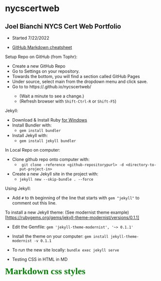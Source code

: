 # nycscertweb
## Joel Bianchi NYCS Cert Web Portfolio
* Started 7/22/2022

* [GitHub Markdown cheatsheet](https://docs.github.com/en/get-started/writing-on-github/getting-started-with-writing-and-formatting-on-github/basic-writing-and-formatting-syntax)


Setup Repo on GitHub (from Tophr):
* Create a new GitHub Repo
* Go to Settings on your repository.
* Towards the bottom, you will find a section called GitHub Pages
* Under source, select main from the dropdown menu and click save.
* Go to to https://<username>.github.io/nycscertweb/
  * (Wait a minute to see a change.)
  * (Refresh browser with ```Shift-Ctrl-R``` or ```Shift-F5```)


Jekyll:
* Download & Install Ruby [for Windows](https://rubyinstaller.org/)
* Install Bundler with:
  * ``` gem install bundler ```
* Install Jekyll with:
  * ```gem install jekyll bundler``` 

In Local Repo on computer:
* Clone github repo onto computer with:
  * ``` git clone -reference <github-repositorypurl> -d <directory-to-put-project-in>```
* Create a new Jekyll site in the project with:
  * ```jekyll new --skip-bundle . --force```

Using Jekyll:
* Add ```#``` to th beginning of the line that starts with ```gem "jekyll"``` to comment out this line.


To install a new Jekyll theme:
(See  modernist theme example)[https://rubygems.org/gems/jekyll-theme-modernist/versions/0.1.1]
* Edit the Gemfile:
```gem 'jekyll-theme-modernist', '~> 0.1.1' ```
* Install the theme on your computer:
```gem install jekyll-theme-modernist -v 0.1.1 ```


* To run the new site locally:
```bundle exec jekyll serve```

* Testing CSS in HTML in MD

<style>
.green {
    color: green;
    font-weight:700;
    font-size: 30px;
    font-family: "Times New Roman", Times, serif    
}
</style>

<div class="green">
    Markdown css styles
</div>
